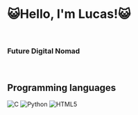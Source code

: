<h1 align="left">😺Hello, I'm Lucas!😺</h1>

<br>
  <h3>Future Digital Nomad</h3>
<br />
<h2> Programming languages </h2>

![C](https://img.shields.io/badge/c-%2300599C.svg?style=for-the-badge&logo=c&logoColor=white)
![Python](https://img.shields.io/badge/python-3670A0?style=for-the-badge&logo=python&logoColor=ffdd54)
![HTML5](https://img.shields.io/badge/-HTML5-F05032?style=for-the-badge&logo=html5&logoColor=ffffff)

<br/>
